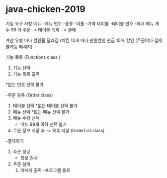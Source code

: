 # java-chicken-2019

기능 요구 사항
메뉴
-메뉴 번호
-종류
-이름
-가격
테이블
-테이블 번호
-최대 메뉴 개수 99 개
주문 -> 테이블 목록 - > 결제

계산
유형 마다 할인율 달라짐 (치킨 10개 마다 만원할인
현금 10% 할인 (주문이나 결제 불가능 메세지)


기능 목록 (Functions class )
1. 기능 선택
2. 기능 목록 출력

*없는 번호 선택 불가

-주문 등록  (Order class)
 1. 테이블 선택
    *없는 테이블 선택 불가
 2. 메뉴 선택
    *없는 메뉴 선택 불가
 3. 메뉴 수량 선택
    * 메뉴 99개 이하 선택 불가
 4. 주문 정보 저장 후 -> 목록 저장 (OrderList class)


-결제하기
 1. 주문 성공
    * 정보 검사
 2. 주문 실패
    1. 메세지 출력
-프로그램 종료